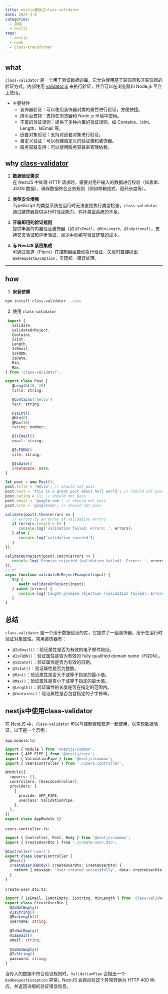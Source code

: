```yaml
---
title: nestjs基础之class-validator
date: 2025-3-8
categories:
  - 后端
  - nestjs
tags:
  - nestjs
  - node
  - class-transformer
---
```


## what
`class-validator` 是一个用于验证数据的库，它允许使用基于装饰器和非装饰器的验证方式，内部使用 [validator.js](https://github.com/validatorjs/validator.js) 来执行验证，并且可以在浏览器和 Node.js 平台上使用。

+ 主要特性
  + 装饰器验证：可以使用装饰器对类的属性进行验证，方便快捷。
  + 跨平台支持：支持在浏览器和 Node.js 环境中使用。
  + 丰富的验证规则：提供了多种内置的验证规则，如 Contains、IsInt、Length、IsEmail 等。
  + 嵌套对象验证：支持对嵌套对象进行验证。
  + 自定义验证：可以创建自定义的验证类和装饰器。
  + 服务容器支持：可以使用服务容器来管理依赖。

## why [class-validator](https://github.com/typestack/class-validator)

1. **数据验证需求**  
   在 NestJS 中处理 HTTP 请求时，需要对用户输入的数据进行校验（如表单、JSON 数据），确保数据符合业务规则（例如邮箱格式、密码长度等）。

2. **类型安全增强**  
   TypeScript 的类型系统在运行时无法直接执行类型检查，`class-validator` 通过装饰器提供运行时验证能力，弥补类型系统的不足。

3. **开箱即用的验证规则**  
   提供丰富的内置验证装饰器（如 `@IsEmail`、`@MinLength`、`@IsOptional`），支持交叉验证和异步验证，减少手动编写验证逻辑的成本。

4. **与 NestJS 紧密集成**  
   可通过管道（Pipes）在控制器层自动执行验证，失败时直接抛出 `BadRequestException`，实现统一错误处理。

---

## how

1. **安装依赖**  
```bash
npm install class-validator --save
```

2. 使用 `class-validator`
```js
 import {
   validate,
   validateOrReject,
   Contains,
   IsInt,
   Length,
   IsEmail,
   IsFQDN,
   IsDate,
   Min,
   Max,
} from 'class-validator';

export class Post {
   @Length(10, 20)
   title: string;

   @Contains('hello')
   text: string;

   @IsInt()
   @Min(0)
   @Max(10)
   rating: number;

   @IsEmail()
   email: string;

   @IsFQDN()
   site: string;

   @IsDate()
   createDate: Date;
}

let post = new Post();
post.title = 'Hello'; // should not pass
post.text = 'this is a great post about hell world'; // should not pass
post.rating = 11; // should not pass
post.email = 'google.com'; // should not pass
post.site = 'googlecom'; // should not pass

validate(post).then(errors => {
   // errors is an array of validation errors
   if (errors.length > 0) {
      console.log('validation failed. errors: ', errors);
   } else {
      console.log('validation succeed');
   }
});

validateOrReject(post).catch(errors => {
   console.log('Promise rejected (validation failed). Errors: ', errors);
});
// or
async function validateOrRejectExample(input) {
   try {
      await validateOrReject(input);
   } catch (errors) {
      console.log('Caught promise rejection (validation failed). Errors: ', errors);
   }
}
```

## 总结

`class-validator` 是一个用于数据验证的库，它提供了一组装饰器，用于在运行时验证对象属性。常用装饰器有：
- `@IsEmail()`：验证属性是否为有效的电子邮件地址。
- `@IsFQDN()`：验证属性是否为有效的 fully qualified domain name（FQDN）。
- `@IsDate()`：验证属性是否为有效的日期。
- `@IsInt()`：验证属性是否为整数。
- `@Min()`：验证属性是否大于或等于指定的最小值。
- `@Max()`：验证属性是否小于或等于指定的最大值。
- `@Length()`：验证属性的长度是否在指定的范围内。
- `@Contains()`：验证属性是否包含指定的子字符串。

## nestjs中使用class-validator
在 NestJS 中，`class-validator` 可以与控制器和管道一起使用，以实现数据验证。以下是一个示例：

`app.module.ts`:
```typescript
import { Module } from '@nestjs/common';
import { APP_PIPE } from '@nestjs/core';
import { ValidationPipe } from '@nestjs/common';
import { UsersController } from './users.controller';

@Module({
  imports: [],
  controllers: [UsersController],
  providers: [
    {
      provide: APP_PIPE,
      useClass: ValidationPipe,
    },
  ],
})
export class AppModule {}    
```

`users.controller.ts`:
```ts
import { Controller, Post, Body } from '@nestjs/common';
import { CreateUserDto } from './create-user.dto';

@Controller('users')
export class UsersController {
  @Post()
  createUser(@Body() createUserDto: CreateUserDto) {
    return { message: 'User created successfully', data: createUserDto };
  }
}    
```

`create-user.dto.ts`:
```ts
import { IsEmail, IsNotEmpty, IsString, MinLength } from 'class-validator';
export class CreateUserDto {
  @IsNotEmpty()
  @IsString()
  @MinLength(3)
  username: string;
  
  @IsNotEmpty()
  @IsEmail()
  email: string;
  
  @IsNotEmpty()
  @IsString()
  password: string;
}
```

当传入的数据不符合验证规则时，`ValidationPipe` 会抛出一个 `BadRequestException` 异常。NestJS 会自动将这个异常转换为 HTTP 400 响应，并返回详细的验证错误信息。

